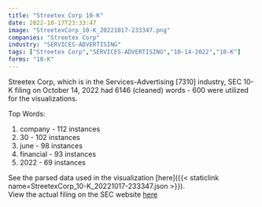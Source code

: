 ```yaml
---
title: "Streetex Corp 10-K"
date: 2022-10-17T23:33:47
image: "StreetexCorp_10-K_20221017-233347.png"
companies: "Streetex Corp"
industry: "SERVICES-ADVERTISING"
tags: ["Streetex Corp","SERVICES-ADVERTISING","10-14-2022","10-K"]
forms: "10-K"
---
```

Streetex Corp, which is in the Services-Advertising [7310] industry, SEC 10-K filing on October 14, 2022 had 6146 (cleaned) words - 600 were utilized for the visualizations.

Top Words:
1. company - 112 instances
2. 30 - 102 instances
3. june - 98 instances
4. financial - 93 instances
5. 2022 - 69 instances


See the parsed data used in the visualization [here]({{< staticlink name=StreetexCorp_10-K_20221017-233347.json >}}).  
View the actual filing on the SEC website [here](https://www.sec.gov/Archives/edgar/data/1822372/0001822372-22-000013.txt)